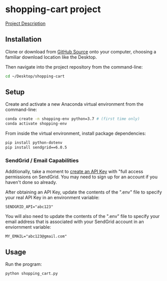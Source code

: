 # shopping-cart project

[Project Description](https://github.com/prof-rossetti/intro-to-python/blob/master/projects/shopping-cart/README.md)

## Installation

Clone or download from [GitHub Source](https://github.com/kristyyip/shopping-cart) onto your computer, choosing a familiar download location like the Desktop. 

Then navigate into the project repository from the command-line:

```sh
cd ~/Desktop/shopping-cart
```

## Setup

Create and activate a new Anaconda virtual environment from the command-line:

```sh
conda create -n shopping-env python=3.7 # (first time only)
conda activate shopping-env
```

From inside the virtual environment, install package dependencies:

```sh
pip install python-dotenv
pip install sendgrid==6.0.5
```

### SendGrid / Email Capabilities
Additionally, take a moment to [create an API Key](https://app.sendgrid.com/settings/api_keys) with "full access permissions on SendGrid. You may need to sign up for an account if you haven't done so already.

After obtaining an API Key, update the contents of the ".env" file to specify your real API Key in an environment variable:

    SENDGRID_API="abc123"

You will also need to update the contents of the ".env" file to specify your email address that is associated with your SendGrid account in an enviornment variable:
    
    MY_EMAIL="abc123@gmail.com"

## Usage

Run the program:

```sh
python shopping_cart.py
```